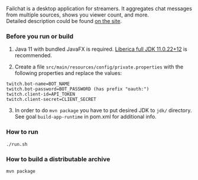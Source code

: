 Failchat is a desktop application for streamers. It aggregates chat messages from multiple sources, shows you viewer
count, and more.   
Detailed description could be found [on the site](https://onoderis.github.io/failchat/).

### Before you run or build

1. Java 11 with bundled JavaFX is
   required. [Liberica full JDK 11.0.22+12](https://bell-sw.com/pages/downloads/?version=java-11&release=11.0.22%2B12)
   is
   recommended.


2. Create a file `src/main/resources/config/private.properties` with the following properties and replace the values:

```properties
twitch.bot-name=BOT_NAME
twitch.bot-password=BOT_PASSWORD (has prefix "oauth:")
twitch.client-id=API_TOKEN
twitch.client-secret=CLIENT_SECRET
```

3. In order to do `mvn package` you have to put desired JDK to `jdk/` directory. See goal `build-app-runtime` in pom.xml
   for additional info.

### How to run

```shell
./run.sh
```

### How to build a distributable archive

```shell
mvn package
```
